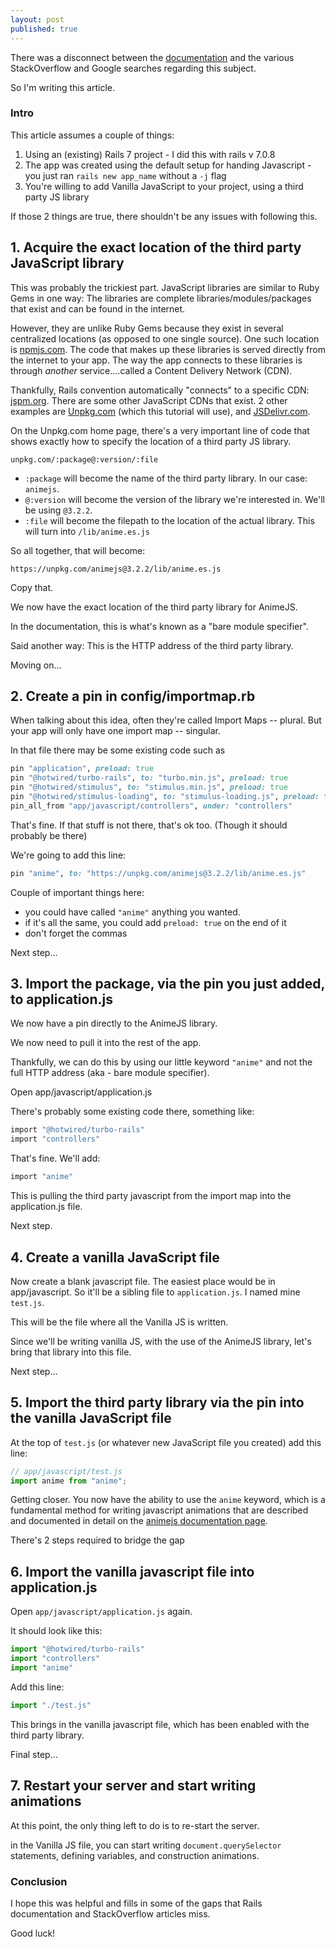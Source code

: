 ```yaml
---
layout: post
published: true
---
```


There was a disconnect between the [documentation](https://guides.rubyonrails.org/asset_pipeline.html#how-to-use-import-maps-as-javascript-asset-pipeline) and the various StackOverflow and Google searches regarding this subject.

So I'm writing this article.

### Intro

This article assumes a couple of things:

1. Using an (existing) Rails 7 project - I did this with rails v 7.0.8
2. The app was created using the default setup for handing Javascript - you just ran `rails new app_name` without a `-j` flag
3. You're willing to add Vanilla JavaScript to your project, using a third party JS library

If those 2 things are true, there shouldn't be any issues with following this.

## 1. Acquire the exact location of the third party JavaScript library

This was probably the trickiest part. JavaScript libraries are similar to Ruby Gems in one way: The libraries are complete libraries/modules/packages that exist and can be found in the internet.

However, they are unlike Ruby Gems because they exist in several centralized locations (as opposed to one single source). One such location is [npmjs.com](https://www.npmjs.com/). The code that makes up these libraries is served directly from the internet to your app. The way the app connects to these libraries is through _another_ service....called a Content Delivery Network (CDN).

Thankfully, Rails convention automatically "connects" to a specific CDN: [jspm.org](https://jspm.org/). There are some other JavaScript CDNs that exist. 2 other examples are [Unpkg.com](https://unpkg.com/) (which this tutorial will use), and [JSDelivr.com](https://www.jsdelivr.com/).

On the Unpkg.com home page, there's a very important line of code that shows exactly how to specify the location of a third party JS library.

```
unpkg.com/:package@:version/:file
```

* `:package` will become the name of the third party library. In our case: `animejs`.
* `@:version` will become the version of the library we're interested in. We'll be using `@3.2.2`.
* `:file` will become the filepath to the location of the actual library. This will turn into `/lib/anime.es.js`

So all together, that will become:

```
https://unpkg.com/animejs@3.2.2/lib/anime.es.js
```

Copy that.

We now have the exact location of the third party library for AnimeJS.

In the documentation, this is what's known as a "bare module specifier".

Said another way: This is the HTTP address of the third party library.

Moving on...

## 2. Create a pin in config/importmap.rb

When talking about this idea, often they're called Import Maps -- plural. But your app will only have one import map -- singular.

In that file there may be some existing code such as

```ruby
pin "application", preload: true
pin "@hotwired/turbo-rails", to: "turbo.min.js", preload: true
pin "@hotwired/stimulus", to: "stimulus.min.js", preload: true
pin "@hotwired/stimulus-loading", to: "stimulus-loading.js", preload: true
pin_all_from "app/javascript/controllers", under: "controllers"
```

That's fine. If that stuff is not there, that's ok too. (Though it should probably be there)

We're going to add this line:

```ruby
pin "anime", to: "https://unpkg.com/animejs@3.2.2/lib/anime.es.js"
```

Couple of important things here:

- you could have called `"anime"` anything you wanted.
- if it's all the same, you could add `preload: true` on the end of it
- don't forget the commas

Next step...

## 3. Import the package, via the pin you just added, to application.js

We now have a pin directly to the AnimeJS library.

We now need to pull it into the rest of the app.

Thankfully, we can do this by using our little keyword `"anime"` and not the full HTTP address (aka - bare module specifier).

Open app/javascript/application.js

There's probably some existing code there, something like:

```ruby
import "@hotwired/turbo-rails"
import "controllers"
```

That's fine. We'll add:

```ruby
import "anime"
```

This is pulling the third party javascript from the import map into the application.js file.

Next step.

## 4. Create a vanilla JavaScript file

Now create a blank javascript file. The easiest place would be in app/javascript. So it'll be a sibling file to `application.js`. I named mine `test.js`.

This will be the file where all the Vanilla JS is written.

Since we'll be writing vanilla JS, with the use of the AnimeJS library, let's bring that library into this file.

Next step...

## 5. Import the third party library via the pin into the vanilla JavaScript file

At the top of `test.js` (or whatever new JavaScript file you created) add this line:

```javascript
// app/javascript/test.js
import anime from "anime";

```

Getting closer. You now have the ability to use the `anime` keyword, which is a fundamental method for writing javascript animations that are described and documented in detail on the [animejs documentation page](https://animejs.com/documentation/).

There's 2 steps required to bridge the gap

## 6. Import the vanilla javascript file into application.js

Open `app/javascript/application.js` again.

It should look like this:

```javascript
import "@hotwired/turbo-rails"
import "controllers"
import "anime"
```

Add this line:

```javascript
import "./test.js"
```

This brings in the vanilla javascript file, which has been enabled with the third party library.

Final step...

## 7. Restart your server and start writing animations

At this point, the only thing left to do is to re-start the server.

in the Vanilla JS file, you can start writing `document.querySelector` statements, defining variables, and construction animations.

### Conclusion

I hope this was helpful and fills in some of the gaps that Rails documentation and StackOverflow articles miss.

Good luck!

